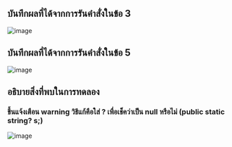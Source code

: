 ## บันทึกผลที่ได้จากการรันคำสั่งในข้อ 3 
![image](https://github.com/Sorawit255/03376836-OOP-2566-Lab-06/assets/144196505/b7b571f8-a74f-46ba-aac4-0c925569f8fc)

## บันทึกผลที่ได้จากการรันคำสั่งในข้อ 5
![image](https://github.com/Sorawit255/03376836-OOP-2566-Lab-06/assets/144196505/cda17233-2667-45dd-96c4-311024e5e437)

## อธิบายสิ่งที่พบในการทดลอง
### ขึ้นแจ้งเตือน warning วิธีแก้คือใส่ ? เพื่อเช็คว่าเป็น null หรือไม่ (public static string? s;)
![image](https://github.com/Sorawit255/03376836-OOP-2566-Lab-06/assets/144196505/6dba379a-5468-4241-99dc-49e11242918f)
